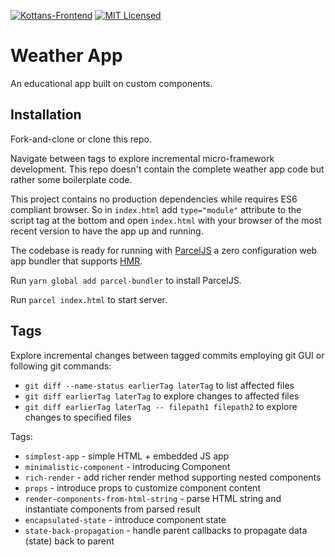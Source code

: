 [![Kottans-Frontend][icon-kottans]][kottans-frontend]
[![MIT Licensed][icon-mit]][license]

# Weather App

An educational app built on custom components.

## Installation

Fork-and-clone or clone this repo.

Navigate between tags to explore incremental
micro-framework development. This repo doesn't
contain the complete weather app code but rather
some boilerplate code.

This project contains no production dependencies
while requires ES6 compliant browser.
So in `index.html` add `type="module"` attribute
to the script tag at the bottom and open `index.html`
with your browser of the most recent version to have
the app up and running.

The codebase is ready for running with
[ParcelJS](https://parceljs.org/)
a zero configuration web app bundler that supports
[HMR](https://parceljs.org/hmr.html).

Run `yarn global add parcel-bundler` to install ParcelJS.

Run `parcel index.html` to start server.

## Tags

Explore incremental changes between tagged commits employing
git GUI or following git commands:
 * `git diff --name-status earlierTag laterTag`
   to list affected files
 * `git diff earlierTag laterTag`
   to explore changes to affected files
 * `git diff earlierTag laterTag -- filepath1 filepath2`
   to explore changes to specified files

Tags:
 * `simplest-app` - simple HTML + embedded JS app
 * `minimalistic-component` - introducing Component
 * `rich-render` - add richer render method
   supporting nested components
 * `props` - introduce props to customize component content
 * `render-components-from-html-string` - parse HTML string
   and instantiate components from parsed result
 * `encapsulated-state` - introduce component state
 * `state-back-propagation` - handle parent callbacks
   to propagate data (state) back to parent

[icon-kottans]: https://img.shields.io/badge/%3D(%5E.%5E)%3D-frontend-yellow.svg
[kottans-frontend]: https://github.com/kottans/frontend
[icon-mit]: https://img.shields.io/badge/license-MIT-blue.svg
[license]: https://github.com/Kottans/web/blob/master/LICENSE.md
